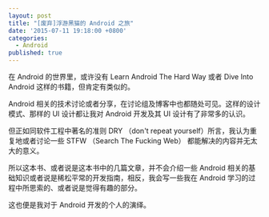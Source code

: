 ```yaml
---
layout: post
title: "[废弃]浮游黑猫的 Android 之旅"
date: '2015-07-11 19:18:00 +0800'
categories:
  - Android
published: true
---
```


在 Android 的世界里，或许没有 Learn Android The Hard Way 或者 Dive Into Android 这样的书籍，但肯定有类似的。

Android 相关的技术讨论或者分享，在讨论组及博客中也都随处可见。这样的设计模式、那样的 UI 设计都让我对 Android 开发及其 UI 设计有了非常多的认识。

但正如同软件工程中著名的准则 DRY （don't repeat yourself）所言，我认为重复地或者讨论一些 STFW （Search The Fucking Web） 都能解决的内容并无太大的意义。

所以这本书、或者说是这本书中的几篇文章，并不会介绍一些 Android 相关的基础知识或者说是稀松平常的开发指南，相反，我会写一些我在 Android 学习的过程中所思索的、或者说是觉得有趣的部分。

这也便是我对于 Android 开发的个人的演绎。
